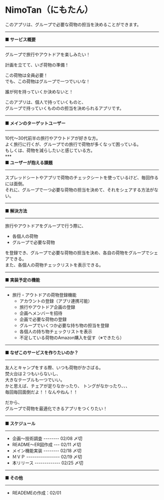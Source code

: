 # NimoTan（にもたん）
このアプリは、グループで必要な荷物の担当を決めることができます。
***  
**■ サービス概要**  
***
  グループで旅行やアウトドアを楽しみたい！

  計画を立てて、いざ荷物の準備！  
  
  この荷物は全員必要！  
  でも、この荷物はグループで一つでいいな！  
    
  誰が何を持っていくか決めないと！  
   
  このアプリは、個人で持っていくものと、  
  グループで持っていくもののの担当を決められるアプリです。  
***    
**■ メインのターゲットユーザー** 
***  
  10代～30代前半の旅行やアウトドアが好きな方。  
  よく旅行に行くが、グループでの旅行で荷物が多くなって困っている。  
  もしくは、荷物を減らしたいと感じている方。  
***  　  
**■ ユーザーが抱える課題**  
***   
  スプレッドシートやアプリで荷物のチェックシートを使っているけど、毎回作るには面倒。  
  それに、グループで一つ必要な荷物の担当を決めて、それをシェアする方法がない。  
***   
**■ 解決方法**
***  
  旅行やアウトドアをグループで行う際に、
* 各個人の荷物
* グループで必要な荷物  

を登録でき、グループで必要な荷物の担当を決め、各自の荷物をグループでシェアできる。  
また、各個人の荷物チェックリストを表示できる。
***
**■ 実装予定の機能**  
***  
  * 旅行・アウトドアの荷物登録機能
    * アカウントの登録（アプリ連携可能）  
    * 旅行やアウトドア企画の登録  
    * 企画へメンバーを招待  
    * 企画で必要な荷物の登録    
    * グループでいくつか必要な持ち物の担当を登録 
    * 各個人の持ち物チェックリストを表示
    * 不足している荷物のAmazon購入を促す（※できたら）
***      
**■ なぜこのサービスを作りたいのか？**  
***  
  友人とキャンプをする際、いつも荷物がかさばる。  
  焚火台は２つもいらないし、  
  大きなテーブルも一つでいい。  
  かと思えば、チェアが足りなかったり、
  トングがなかったり、、、  
  毎回毎回面倒だよ！！なんやねん！！
  
  だから、  
  グループで荷物を最適化できるアプリをつくりたい！
***  
**■ スケジュール**  
***
- 企画〜技術調査 -------- 02/08 〆切
- README〜ER図作成 --- 02/11 〆切
- メイン機能実装 -------- 02/18 〆切
- ＭＶＰ ----------------- 02/19 〆切
- 本リリース ------------- 02/25 〆切
***   
**■ その他**
***
- READEMEの作成：02/01
